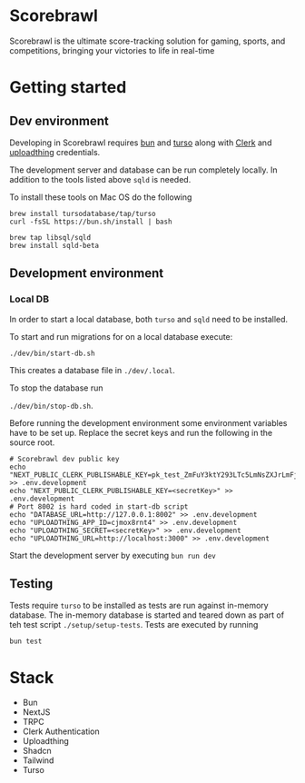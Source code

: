# Scorebrawl

Scorebrawl is the ultimate score-tracking solution for gaming, sports, and competitions, bringing your victories to life in real-time

# Getting started

## Dev environment

Developing in Scorebrawl requires [bun](https://bun.sh/) and [turso](https://turso.tech/) along with [Clerk](https://clerk.com) and [uploadthing](https://uploadthing.com) credentials.

The development server and database can be run completely locally.
In addition to the tools listed above `sqld` is needed.

To install these tools on Mac OS do the following

```
brew install tursodatabase/tap/turso
curl -fsSL https://bun.sh/install | bash

brew tap libsql/sqld
brew install sqld-beta
```

## Development environment

### Local DB

In order to start a local database, both `turso` and `sqld` need to be installed.

To start and run migrations for on a local database execute:

`./dev/bin/start-db.sh`

This creates a database file in `./dev/.local`.

To stop the database run

`./dev/bin/stop-db.sh`.

Before running the development environment some environment variables have to be set up. Replace the secret keys and run the following in the source root.

```
# Scorebrawl dev public key
echo "NEXT_PUBLIC_CLERK_PUBLISHABLE_KEY=pk_test_ZmFuY3ktY293LTc5LmNsZXJrLmFjY291bnRzLmRldiQ" >> .env.development
echo "NEXT_PUBLIC_CLERK_PUBLISHABLE_KEY=<secretKey>" >> .env.development
# Port 8002 is hard coded in start-db script
echo "DATABASE_URL=http://127.0.0.1:8002" >> .env.development
echo "UPLOADTHING_APP_ID=cjmox8rnt4" >> .env.development
echo "UPLOADTHING_SECRET=<secretKey>" >> .env.development
echo "UPLOADTHING_URL=http://localhost:3000" >> .env.development
```

Start the development server by executing `bun run dev`

## Testing

Tests require `turso` to be installed as tests are run against in-memory database. The in-memory database is started and teared down as part of teh test script `./setup/setup-tests`. Tests are executed by running

`bun test`

# Stack

- Bun
- NextJS
- TRPC
- Clerk Authentication
- Uploadthing
- Shadcn
- Tailwind
- Turso
